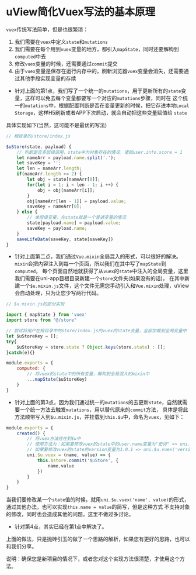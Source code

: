 # uView简化Vuex写法的基本原理

`vuex`传统写法简单，但是也很繁琐：

1. 我们需要在`vuex`中定义`state`和`mutations`
2. 我们需要在每个用到`vuex`变量的地方，都引入`mapState`，同时还要解构到`computed`中去
3. 修改`vuex`变量的时候，还需要通过`commit`提交
4. 由于`vuex`变量是保存在运行内存中的，刷新浏览器`vuex`变量会消失，还需要通过其他手段实现变量的存续

- 针对上面的第1点，我们写了一个统一的`mutations`，用于更新所有的`state`变量，这样可以免去每个变量都要写一个对应的`mutations`步骤，同时在
这个统一的`mutations`中，根据配置判断是否在变量更新的时候，把它存进本地`Local Storage`，这样H5刷新或者APP下次启动，就会自动把这些变量赋值给
`state`

具体实现如下(当然，这可能不是最优的写法)

```js
// 根目录的/store/index.js

$uStore(state, payload) {
	// 判断是否多层级调用，state中为对象存在的情况，诸如user.info.score = 1
	let nameArr = payload.name.split('.');
	let saveKey = '';
	let len = nameArr.length;
	if(nameArr.length >= 2) {
		let obj = state[nameArr[0]];
		for(let i = 1; i < len - 1; i ++) {
			obj = obj[nameArr[i]];
		}
		obj[nameArr[len - 1]] = payload.value;
		saveKey = nameArr[0];
	} else {
		// 单层级变量，在state就是一个普通变量的情况
		state[payload.name] = payload.value;
		saveKey = payload.name;
	}
	saveLifeData(saveKey, state[saveKey])
}
```

- 针对上面第二点，我们通过`Vue.mixin`全局混入的形式，可以很好的解决。`mixin`会把内容注入到每一个页面，所以我们在其中写了`mapState`到`computed`，
每个页面自然地就获得了从`vuex`的`state`中注入的全局变量，这里我们需要在uni-app目根目录新建一个`store`文件夹(如果没有的话)，
在其中新建一个`$u.mixin.js`文件，这个文件无需您手动引入和`Vue.mixin`处理，uView会自动处理，只为让您少写两行代码。

```js
// $u.mixin.js的部分实现

import { mapState } from 'vuex'
import store from "@/store"

// 尝试将用户在根目录中的store/index.js的vuex的state变量，全部加载到全局变量中
let $uStoreKey = [];
try{
	$uStoreKey = store.state ? Object.keys(store.state) : [];
}catch(e){}

module.exports = {
	computed: {
		// 将vuex的state中的所有变量，解构到全局混入的mixin中
		...mapState($uStoreKey)
	}
}
```


- 针对上面的第3点，因为我们通过统一的`mutations`的去更新`state`，自然就需要一个统一方法去触发`mutations`，用以替代原来的`commit`方法，
具体是将此方法顺带写入到`$u.mixin.js`，并挂载到`this.$u`中，命名为`vuex`，见如下：

```js
module.exports = {
	created() {
		// 将vuex方法挂在到$u中
		// 使用方法为：如果要修改vuex的state中的user.name变量为"史诗" => uni.$u.vuex('user.name', '史诗')
		// 如果要修改vuex的state的version变量为1.0.1 => uni.$u.vuex('version', '1.0.1')
		uni.$u.vuex = (name, value) => {
			this.$store.commit('$uStore', {
				name,value
			})
		}
	}
}
```

当我们要修改某一个`state`值的时候，就用`uni.$u.vuex('name', value)`的形式，通过其他办法，也可以实现`this.name = value`的简写，但是这种方式
不支持对象的修改，同时也会造成其他的问题，这里不做过多讨论。

- 针对第4点，其实已经在第1点中解决了。

上面的做法，只是抛砖引玉的做了一个思路的解析，如果您有更好的思路，也可以和我们分享。

说明：确保您是新项目的情况下，或者您对这个实现方法很清楚，才使用这个方法。
